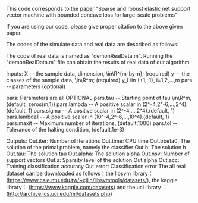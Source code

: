 This code corresponds to the paper "Sparse and robust elastic net support vector machine with bounded concave loss for large-scale problems"

If you are using our code, please give proper citation to the above given paper.

The codes of the simulate data and real data are described as follows:

The code of real data is named as "demonRealData.m".
Running the "demonRealData.m" file can obtain the results of real data of our algorithm.

Inputs:
       X    -- the sample data, dimension, \in\R^{m-by-n}; (required)
       y    -- the classes of the sample data, \in\R^m; (required)
       y_i \in {+1,-1}, i=1,2,...,m
      pars -- parameters (optional)

 pars:     Parameters are all OPTIONAL
             pars.tau   --  Starting point of tau \in\R^m,  (default, zeros(m,1))
             pars.lambda  --  A positive scalar in (2^-4,2^-6,...,2^4).(default, 1)
             pars.sigma      --  A positive scalar in (2^-4,...,2^4).(default, 1)
             pars.lambda1  --  A positive scalar in (10^-4,2^-6,...,10^4).(default, 1)
             pars.maxit   --  Maximum number of iterations, (default,1000)
             pars.tol     --  Tolerance of the halting condition, (default,1e-3)

 Outputs:
     Out.iter:          Number of iterations
     Out.time:        CPU time
     Out.bbeta0:    The solution of the primal problem, namely the classifier
     Out.h:             The solution h
     Out.tau:          The solution tau
     Out.alpha:       The solution alpha
     Out.nsv:          Number of support vectors
     Out.s:             Sparsity level of the solution Out.alpha
     Out.acc:          Training classification accuracy
     Out.error:        Classification error
The all real dataset can be downloaded as follows：the libsvm library：(https://www.csie.ntu.edu.tw/~cjlin/libsvmtools/datasets/), the kaggle library： (https://www.kaggle.com/datasets) and the uci library ：(http://archive.ics.uci.edu/ml/datasets.php)
